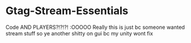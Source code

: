 # Gtag-Stream-Essentials
Code AND PLAYERS?!?!?! :OOOOO Really this is just bc someone wanted stream stuff so ye another shitty on gui bc my unity wont fix
